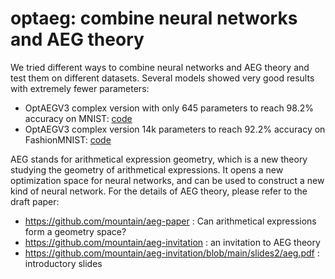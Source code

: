 # optaeg: combine neural networks and AEG theory

We tried different ways to combine neural networks and AEG theory and test them on different datasets.
Several models showed very good results with extremely fewer parameters:
- OptAEGV3 complex version with only 645 parameters to reach 98.2% accuracy on MNIST: [code](https://github.com/mountain/optaeg/blob/main/mnist_cmplx.py)
- OptAEGV3 complex version 14k parameters to reach 92.2% accuracy on FashionMNIST: [code](https://github.com/mountain/optaeg/blob/main/fashion_mnist_cmplx.py)

AEG stands for arithmetical expression geometry, which is a new theory studying the geometry of arithmetical expressions.
It opens a new optimization space for neural networks, and can be used to construct a new kind of neural network.
For the details of AEG theory, please refer to the draft paper:
* https://github.com/mountain/aeg-paper : Can arithmetical expressions form a geometry space?
* https://github.com/mountain/aeg-invitation : an invitation to AEG theory
* https://github.com/mountain/aeg-invitation/blob/main/slides2/aeg.pdf : introductory slides

